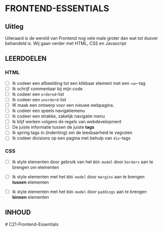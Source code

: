 # FRONTEND-ESSENTIALS

## Uitleg

Uiteraard is de wereld van Frontend nog vele male groter dan wat tot dusver behandeld is. Wij gaan verder met HTML, CSS en Javascript

## LEERDOELEN

### HTML 

- [ ]  Ik codeer een afbeelding tot een klikbaar element met een `<a>`-tag
- [ ]  Ik schrijf commentaar bij mijn code
- [ ]  Ik codeer een `ordered`-list
- [ ]  Ik codeer een `unorderd`-list
- [ ]  IK maak een ontwerp voor een nieuwe webpagina.
- [ ]  Ik codeer een speels navigatiemenu
- [ ]  Ik codeer een strakke, zakelijk navigatie menu
- [ ]  Ik blijf werken volgens de regels van webdevelopment
  - [ ]  De juiste informatie tussen de juiste __tags__
  - [ ]  Ik spring tags in (indenting) om de leesbaarheid te vegroten
- [ ]  Ik codeer divisions op een pagina met behulp van `div`-tags

### CSS

- [ ]  Ik style elementen door gebruik van het `BOX-model` door `borders` aan te brengen om elementen
- [ ]  Ik style elementen met het `BOX-model`  door `margins` aan te brengen __tussen__ elementen
- [ ]  Ik style elementen met het `BOX-model` door `paddings` aan te brengen __binnen__ elementen



## INHOUD

#   C 2 1 - F r o n t e n d - E s s e n t i a l s  
 